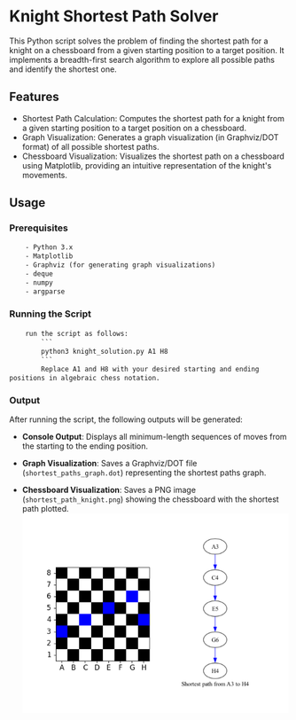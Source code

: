 # Knight Shortest Path Solver

This Python script solves the problem of finding the shortest path for a knight on a chessboard from a given starting position to a target position. It implements a breadth-first search algorithm to explore all possible paths and identify the shortest one.

## Features

-   Shortest Path Calculation: Computes the shortest path for a knight from a given starting position to a target position on a chessboard.
-   Graph Visualization: Generates a graph visualization (in Graphviz/DOT format) of all possible shortest paths.
-   Chessboard Visualization: Visualizes the shortest path on a chessboard using Matplotlib, providing an intuitive representation of the knight's movements.

##  Usage

### Prerequisites
        - Python 3.x
        - Matplotlib
        - Graphviz (for generating graph visualizations)
        - deque
        - numpy
        - argparse

### Running the Script
        run the script as follows:
            ```
            python3 knight_solution.py A1 H8
            ```
            Replace A1 and H8 with your desired starting and ending positions in algebraic chess notation.
### Output
After running the script, the following outputs will be generated:

- **Console Output**: Displays all minimum-length sequences of moves from the starting to the ending position.

- **Graph Visualization**: Saves a Graphviz/DOT file (`shortest_paths_graph.dot`) representing the shortest paths graph.

- **Chessboard Visualization**: Saves a PNG image (`shortest_path_knight.png`) showing the chessboard with the shortest path plotted.
    ![chessboard](https://github.com/aleenababy/knight_shortest_path/blob/main/shortest_path_knight.png)